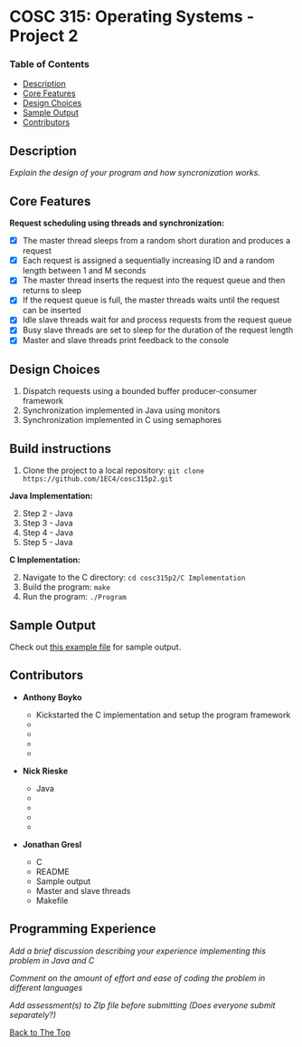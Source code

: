 # COSC 315: Operating Systems - Project 2

### Table of Contents
- [Description](#description)
- [Core Features](#core-features)
- [Design Choices](#design-choices)
- [Sample Output](#sample-output)
- [Contributors](#contributors)

## Description

_Explain the design of your program and how syncronization works._

## Core Features
**Request scheduling using threads and synchronization:**
- [x] The master thread sleeps from a random short duration and produces a request
- [x] Each request is assigned a sequentially increasing ID and a random length between 1 and M seconds
- [x] The master thread inserts the request into the request queue and then returns to sleep
- [x] If the request queue is full, the master threads waits until the request can be inserted
- [x] Idle slave threads wait for and process requests from the request queue
- [x] Busy slave threads are set to sleep for the duration of the request length
- [x] Master and slave threads print feedback to the console

## Design Choices
  1. Dispatch requests using a bounded buffer producer-consumer framework
  2. Synchronization implemented in Java using monitors
  3. Synchronization implemented in C using semaphores
  
## Build instructions

  1. Clone the project to a local repository:   `git clone https://github.com/1EC4/cosc315p2.git`
  
**Java Implementation:**

  2. Step 2 - Java
  3. Step 3 - Java
  4. Step 4 - Java
  5. Step 5 - Java
  
**C Implementation:**

  2. Navigate to the C directory: `cd cosc315p2/C Implementation`
  3. Build the program: `make`
  4. Run the program: `./Program`

## Sample Output
Check out [this example file](sample_output.txt) for sample output.

## Contributors
- **Anthony Boyko**
  - Kickstarted the C implementation and setup the program framework
  - 
  - 
  - 
  - 

- **Nick Rieske**
  - Java
  - 
  - 
  - 
  - 

- **Jonathan Gresl**
  - C
  - README
  - Sample output
  - Master and slave threads
  - Makefile

## Programming Experience

_Add a brief discussion describing your experience implementing this problem in Java and C_

_Comment on the amount of effort and ease of coding the problem in different languages_

_Add assessment(s) to ZIp file before submitting (Does everyone submit separately?)_

[Back to The Top](#cosc-315-operating-systems---project-2)
